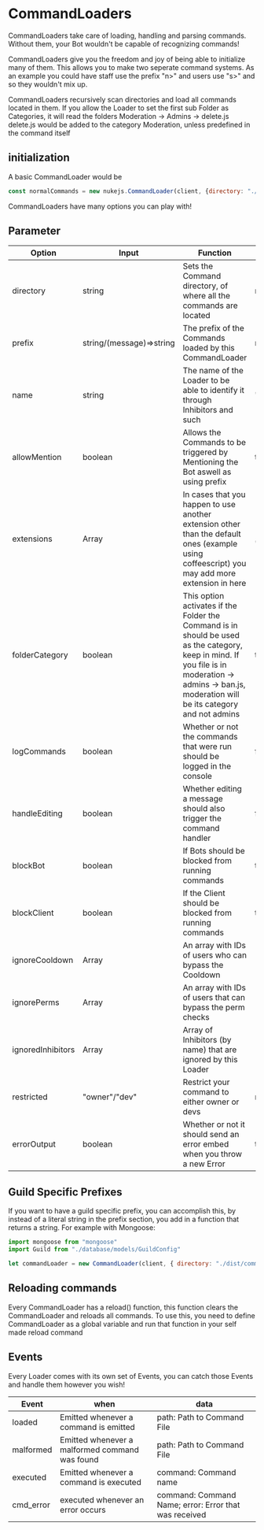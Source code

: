 # CommandLoaders
CommandLoaders take care of loading, handling and parsing commands. Without them, your Bot wouldn't be capable of recognizing commands!

CommandLoaders give you the freedom and joy of being able to initialize many of them. This allows you to make two seperate command systems. As an example you could have staff use the prefix "n>" and users use "s>" and so they wouldn't mix up.

CommandLoaders recursively scan directories and load all commands located in them. If you allow the Loader to set the first sub Folder as Categories, it will read the folders
Moderation -> Admins -> delete.js
delete.js would be added to the category Moderation, unless predefined in the command itself

## initialization
A basic CommandLoader would be
```js
const normalCommands = new nukejs.CommandLoader(client, {directory: "./commands", prefix: "n>"});
```

CommandLoaders have many options you can play with!

## Parameter

Option | Input | Function | default
------------ | ------------- | ------------- | -------------
directory | string | Sets the Command directory, of where all the commands are located | none
prefix | string/(message)=>string | The prefix of the Commands loaded by this CommandLoader | none
name | string | The name of the Loader to be able to identify it through Inhibitors and such | ""
allowMention | boolean | Allows the Commands to be triggered by Mentioning the Bot aswell as using prefix | true
extensions | Array<string> | In cases that you happen to use another extension other than the default ones (example using coffeescript) you may add more extension in here | [".js", ".ts"]
folderCategory | boolean | This option activates if the Folder the Command is in should be used as the category, keep in mind. If you file is in moderation -> admins -> ban.js, moderation will be its category and not admins | true
logCommands | boolean | Whether or not the commands that were run should be logged in the console | false
handleEditing | boolean | Whether editing a message should also trigger the command handler | false
blockBot | boolean | If Bots should be blocked from running commands | true
blockClient | boolean | If the Client should be blocked from running commands | true
ignoreCooldown | Array<string> | An array with IDs of users who can bypass the Cooldown | [OwnerID]
ignorePerms | Array<string> | An array with IDs of users that can bypass the perm checks | []
ignoredInhibitors | Array<string> | Array of Inhibitors (by name) that are ignored by this Loader | []
restricted | "owner"/"dev" | Restrict your command to either owner or devs | none
errorOutput | boolean | Whether or not it should send an error embed when you throw a new Error | true

## Guild Specific Prefixes

If you want to have a guild specific prefix, you can accomplish this, by instead of a literal string in the prefix section, you add in a function that returns a string.
For example with Mongoose:
```js
import mongoose from "mongoose"
import Guild from "./database/models/GuildConfig"

let commandLoader = new CommandLoader(client, { directory: "./dist/commands" ,prefix: async (message) => {return (await  mongoose.model("GuildConfig").findOne({id: message.guild.id}).exec()).get("prefix")} });
```

## Reloading commands

Every CommandLoader has a reload() function, this function clears the CommandLoader and reloads all commands. To use this, you need to define CommandLoader as a global variable and run that function in your self made reload command

## Events

Every Loader comes with its own set of Events, you can catch those Events and handle them however you wish!

Event | when | data
------|------|-----
loaded | Emitted whenever a command is emitted | path: Path to Command File
malformed | Emitted whenever a malformed command was found | path: Path to Command File
executed | Emitted whenever a command is executed | command: Command name
cmd_error | executed whenever an error occurs | command: Command Name; error: Error that was received